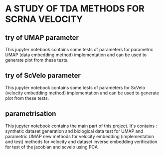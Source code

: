 # A STUDY OF TDA METHODS FOR SCRNA VELOCITY

## try of UMAP parameter
  
This jupyter notebook contains some tests of parameters for parametric UMAP (data embedding method) implementation and can be used to generate plot from these tests. 
  
  
## try of ScVelo parameter
  
This jupyter notebook contains some tests of parameters for ScVelo (velocity embedding method) implementation and can be used to generate plot from these tests. 
  
  
## parametrisation
  
This jupyter notebook contains the main part of this project.
It's contains : 
synthetic dataset generation and biological data
test for UMAP and parametric UMAP
new methods for velocity embedding (implementation and test) 
methods for velocity and dataset inverse embedding
verification for test of the jacobian and scvelo using PCA
  
